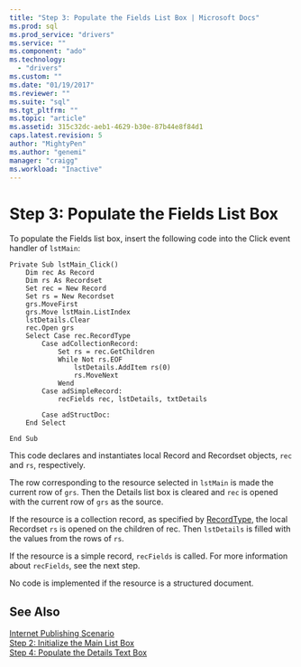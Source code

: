 ```yaml
---
title: "Step 3: Populate the Fields List Box | Microsoft Docs"
ms.prod: sql
ms.prod_service: "drivers"
ms.service: ""
ms.component: "ado"
ms.technology:
  - "drivers"
ms.custom: ""
ms.date: "01/19/2017"
ms.reviewer: ""
ms.suite: "sql"
ms.tgt_pltfrm: ""
ms.topic: "article"
ms.assetid: 315c32dc-aeb1-4629-b30e-87b44e8f84d1
caps.latest.revision: 5
author: "MightyPen"
ms.author: "genemi"
manager: "craigg"
ms.workload: "Inactive"
---
```

# Step 3: Populate the Fields List Box
To populate the Fields list box, insert the following code into the Click event handler of `lstMain`:  
  
```  
Private Sub lstMain_Click()  
    Dim rec As Record  
    Dim rs As Recordset  
    Set rec = New Record  
    Set rs = New Recordset  
    grs.MoveFirst  
    grs.Move lstMain.ListIndex  
    lstDetails.Clear  
    rec.Open grs  
    Select Case rec.RecordType  
        Case adCollectionRecord:  
            Set rs = rec.GetChildren  
            While Not rs.EOF  
                lstDetails.AddItem rs(0)  
                rs.MoveNext  
            Wend  
        Case adSimpleRecord:  
            recFields rec, lstDetails, txtDetails  
  
        Case adStructDoc:  
    End Select  
  
End Sub  
```  
  
 This code declares and instantiates local Record and Recordset objects, `rec` and `rs`, respectively.  
  
 The row corresponding to the resource selected in `lstMain` is made the current row of `grs`. Then the Details list box is cleared and `rec` is opened with the current row of `grs` as the source.  
  
 If the resource is a collection record, as specified by [RecordType](../../../ado/reference/ado-api/recordtype-property-ado.md), the local Recordset `rs` is opened on the children of rec. Then `lstDetails` is filled with the values from the rows of `rs`.  
  
 If the resource is a simple record, `recFields` is called. For more information about `recFields`, see the next step.  
  
 No code is implemented if the resource is a structured document.  
  
## See Also  
 [Internet Publishing Scenario](../../../ado/guide/data/internet-publishing-scenario.md)   
 [Step 2: Initialize the Main List Box](../../../ado/guide/data/step-2-initialize-the-main-list-box.md)   
 [Step 4: Populate the Details Text Box](../../../ado/guide/data/step-4-populate-the-details-text-box.md)
